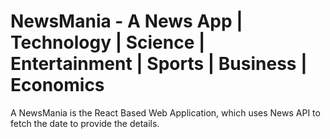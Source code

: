 # NewsMania - A News App | Technology | Science | Entertainment | Sports | Business | Economics

A NewsMania is the React Based Web Application, which uses News API to fetch the date to provide the details. 
